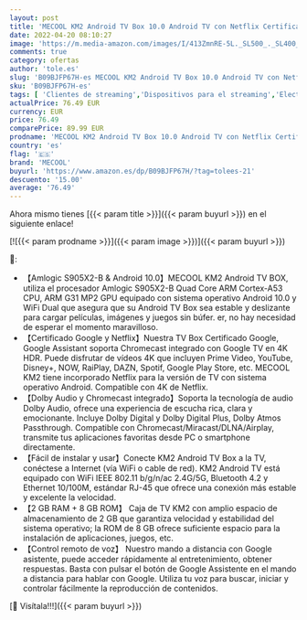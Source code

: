 ```yaml
---
layout: post
title: 'MECOOL KM2 Android TV Box 10.0 Android TV con Netflix Certificado Amlogic S905X2-B TV Box Android 4K Streaming Media Player Certificado Google 2G DDR4 8G EMMc BT 4.2 Smart Box TV Android Dolby Audio'
date: 2022-04-20 08:10:27
image: 'https://m.media-amazon.com/images/I/413ZmnRE-5L._SL500_._SL400_.jpg'
comments: true
category: ofertas
author: 'tole.es'
slug: 'B09BJFP67H-es MECOOL KM2 Android TV Box 10.0 Android TV con Netflix...'
sku: 'B09BJFP67H-es'
tags: [ 'Clientes de streaming','Dispositivos para el streaming','Electrónica','Equipos de audio y Hi-Fi','android','mecool','🇪🇸', ]
actualPrice: 76.49 EUR
currency: EUR
price: 76.49
comparePrice: 89.99 EUR
prodname: 'MECOOL KM2 Android TV Box 10.0 Android TV con Netflix Certificado Amlogic S905X2-B TV Box Android 4K Streaming Media Player Certificado Google 2G DDR4 8G EMMc BT 4.2 Smart Box TV Android Dolby Audio'
country: 'es'
flag: '🇪🇸'
brand: 'MECOOL'
buyurl: 'https://www.amazon.es/dp/B09BJFP67H/?tag=tolees-21'
descuento: '15.00'
average: '76.49'
---
```


Ahora mismo tienes [{{< param title >}}]({{< param buyurl >}}) en el siguiente enlace!

[![{{< param prodname >}}]({{< param image >}})]({{< param buyurl >}})

🔎:

- 【Amlogic S905X2-B & Android 10.0】MECOOL KM2 Android TV BOX, utiliza el procesador Amlogic S905X2-B Quad Core ARM Cortex-A53 CPU, ARM G31 MP2 GPU equipado con sistema operativo Android 10.0 y WiFi Dual que asegura que su Android TV Box sea estable y deslizante para cargar películas, imágenes y juegos sin búfer. er, no hay necesidad de esperar el momento maravilloso.
- 【Certificado Google y Netflix】Nuestra TV Box Certificado Google, Google Assistant soporta Chromecast integrado con Google TV en 4K HDR. Puede disfrutar de vídeos 4K que incluyen Prime Video, YouTube, Disney+, NOW, RaiPlay, DAZN, Spotif, Google Play Store, etc. MECOOL KM2 tiene incorporado Netflix para la versión de TV con sistema operativo Android. Compatible con 4K de Netflix.
- 【Dolby Audio y Chromecast integrado】Soporta la tecnología de audio Dolby Audio, ofrece una experiencia de escucha rica, clara y emocionante. Incluye Dolby Digital y Dolby Digital Plus, Dolby Atmos Passthrough. Compatible con Chromecast/Miracast/DLNA/Airplay, transmite tus aplicaciones favoritas desde PC o smartphone directamente.
- 【Fácil de instalar y usar】Conecte KM2 Android TV Box a la TV, conéctese a Internet (vía WiFi o cable de red). KM2 Android TV está equipado con WiFi IEEE 802.11 b/g/n/ac 2.4G/5G, Bluetooth 4.2 y Ethernet 10/100M, estándar RJ-45 que ofrece una conexión más estable y excelente la velocidad.
- 【2 GB RAM + 8 GB ROM】 Caja de TV KM2 con amplio espacio de almacenamiento de 2 GB que garantiza velocidad y estabilidad del sistema operativo; la ROM de 8 GB ofrece suficiente espacio para la instalación de aplicaciones, juegos, etc.
- 【Control remoto de voz】 Nuestro mando a distancia con Google asistente, puede acceder rápidamente al entretenimiento, obtener respuestas. Basta con pulsar el botón de Google Assistente en el mando a distancia para hablar con Google. Utiliza tu voz para buscar, iniciar y controlar fácilmente la reproducción de contenidos.

[🛒 Visítala!!!]({{< param buyurl >}})
